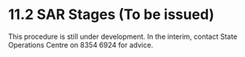 # 11.2 SAR Stages (To be issued)

This procedure is still under development. In the interim, contact State Operations Centre on 8354 6924 for advice.